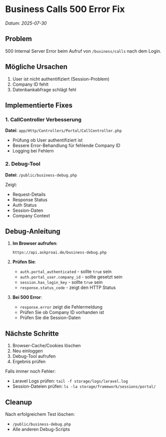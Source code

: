 # Business Calls 500 Error Fix
*Datum: 2025-07-30*

## Problem
500 Internal Server Error beim Aufruf von `/business/calls` nach dem Login.

## Mögliche Ursachen
1. User ist nicht authentifiziert (Session-Problem)
2. Company ID fehlt
3. Datenbankabfrage schlägt fehl

## Implementierte Fixes

### 1. CallController Verbesserung
**Datei**: `app/Http/Controllers/Portal/CallController.php`

- Prüfung ob User authentifiziert ist
- Bessere Error-Behandlung für fehlende Company ID
- Logging bei Fehlern

### 2. Debug-Tool
**Datei**: `/public/business-debug.php`

Zeigt:
- Request-Details
- Response Status
- Auth Status
- Session-Daten
- Company Context

## Debug-Anleitung

1. **Im Browser aufrufen**:
   ```
   https://api.askproai.de/business-debug.php
   ```

2. **Prüfen Sie**:
   - `auth.portal_authenticated` - sollte `true` sein
   - `auth.portal_user.company_id` - sollte gesetzt sein
   - `session.has_login_key` - sollte `true` sein
   - `response.status_code` - zeigt den HTTP Status

3. **Bei 500 Error**:
   - `response.error` zeigt die Fehlermeldung
   - Prüfen Sie ob Company ID vorhanden ist
   - Prüfen Sie die Session-Daten

## Nächste Schritte

1. Browser-Cache/Cookies löschen
2. Neu einloggen
3. Debug-Tool aufrufen
4. Ergebnis prüfen

Falls immer noch Fehler:
- Laravel Logs prüfen: `tail -f storage/logs/laravel.log`
- Session-Dateien prüfen: `ls -la storage/framework/sessions/portal/`

## Cleanup

Nach erfolgreichem Test löschen:
- `/public/business-debug.php`
- Alle anderen Debug-Scripts
